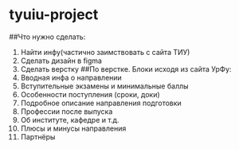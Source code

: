 # tyuiu-project
##Что нужно сделать:
1) Найти инфу(частично заимствовать с сайта ТИУ)
2) Сделать дизайн в figma
3) Сделать верстку
##По верстке. Блоки исходя из сайта УрФу:
1) Вводная инфа о направлении
2) Вступительные экзамены и минимальные баллы
3) Особенности поступления (сроки, доки)
4) Подробное описание направления подготовки
5) Профессии после выпуска
6) Об институте, кафедре и т.д.
7) Плюсы и минусы направления 
8) Партнёры
